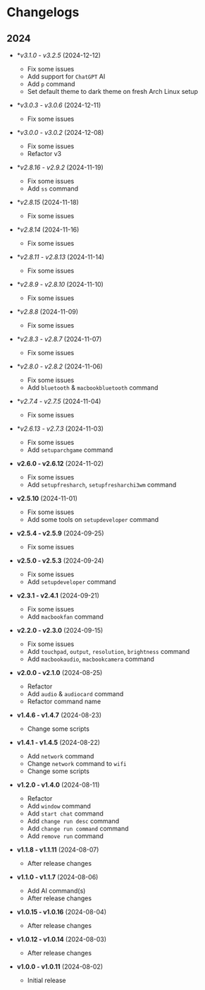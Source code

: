 # Changelogs

## 2024

- **v3.1.0 - v3.2.5* (2024-12-12)
  - Fix some issues
  - Add support for `ChatGPT` AI
  - Add `p` command
  - Set default theme to dark theme on fresh Arch Linux setup

- **v3.0.3 - v3.0.6* (2024-12-11)
  - Fix some issues

- **v3.0.0 - v3.0.2* (2024-12-08)
  - Fix some issues
  - Refactor v3

- **v2.8.16 - v2.9.2* (2024-11-19)
  - Fix some issues
  - Add `ss` command

- **v2.8.15* (2024-11-18)
  - Fix some issues

- **v2.8.14* (2024-11-16)
  - Fix some issues

- **v2.8.11 - v2.8.13* (2024-11-14)
  - Fix some issues

- **v2.8.9 - v2.8.10* (2024-11-10)
  - Fix some issues

- **v2.8.8* (2024-11-09)
  - Fix some issues

- **v2.8.3 - v2.8.7* (2024-11-07)
  - Fix some issues

- **v2.8.0 - v2.8.2* (2024-11-06)
  - Fix some issues
  - Add `bluetooth` & `macbookbluetooth` command

- **v2.7.4 - v2.7.5* (2024-11-04)
  - Fix some issues

- **v2.6.13 - v2.7.3* (2024-11-03)
  - Fix some issues
  - Add `setuparchgame` command

- **v2.6.0 - v2.6.12** (2024-11-02)
  - Fix some issues
  - Add `setupfresharch`, `setupfresharchi3wm` command

- **v2.5.10** (2024-11-01)
  - Fix some issues
  - Add some tools on `setupdeveloper` command

- **v2.5.4 - v2.5.9** (2024-09-25)
  - Fix some issues

- **v2.5.0 - v2.5.3** (2024-09-24)
  - Fix some issues
  - Add `setupdeveloper` command

- **v2.3.1 - v2.4.1** (2024-09-21)
  - Fix some issues
  - Add `macbookfan` command

- **v2.2.0 - v2.3.0** (2024-09-15)
  - Fix some issues
  - Add `touchpad`, `output`, `resolution`, `brightness` command
  - Add `macbookaudio`, `macbookcamera` command

- **v2.0.0 - v2.1.0** (2024-08-25)
  - Refactor
  - Add `audio` & `audiocard` command
  - Refactor command name

- **v1.4.6 - v1.4.7** (2024-08-23)
  - Change some scripts

- **v1.4.1 - v1.4.5** (2024-08-22)
  - Add `network` command
  - Change `network` command to `wifi`
  - Change some scripts

- **v1.2.0 - v1.4.0** (2024-08-11)
  - Refactor
  - Add `window` command
  - Add `start chat` command
  - Add `change run desc` command
  - Add `change run command` command
  - Add `remove run` command

- **v1.1.8 - v1.1.11** (2024-08-07)
  - After release changes

- **v1.1.0 - v1.1.7** (2024-08-06)
  - Add AI command(s)
  - After release changes

- **v1.0.15 - v1.0.16** (2024-08-04)
  - After release changes

- **v1.0.12 - v1.0.14** (2024-08-03)
  - After release changes

- **v1.0.0 - v1.0.11** (2024-08-02)
  - Initial release
